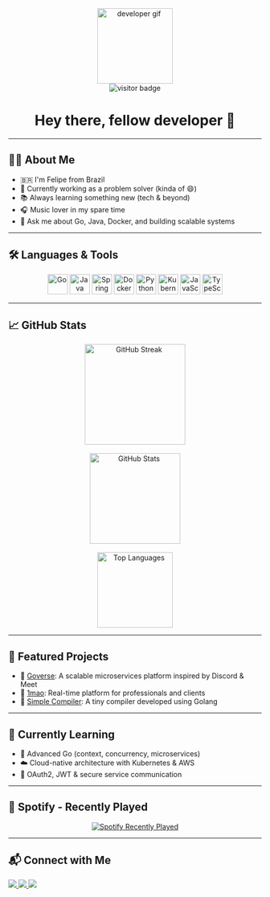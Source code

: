 <div align="center">
  <img src="https://media.giphy.com/media/M9gbBd9nbDrOTu1Mqx/giphy.gif" height="150" alt="developer gif" />
</div>

<div align="center">
  <img src="https://visitor-badge.laobi.icu/badge?page_id=FelipeFelipeRenan.FelipeFelipeRenan" alt="visitor badge" />
</div>

<h1 align="center">Hey there, fellow developer 👋</h1>

---

## 👨‍💻 About Me

- 🇧🇷 I'm Felipe from Brazil
- 🔭 Currently working as a problem solver (kinda of 😄)
- 📚 Always learning something new (tech & beyond)
- 🎧 Music lover in my spare time
- 💬 Ask me about Go, Java, Docker, and building scalable systems

---

## 🛠️ Languages & Tools

<div align="center">
  <img src="https://cdn.jsdelivr.net/gh/devicons/devicon/icons/go/go-original-wordmark.svg" height="40" alt="Go" />
  <img src="https://cdn.jsdelivr.net/gh/devicons/devicon/icons/java/java-original.svg" height="40" alt="Java" />
  <img src="https://cdn.jsdelivr.net/gh/devicons/devicon/icons/spring/spring-original.svg" height="40" alt="Spring" />
  <img src="https://cdn.jsdelivr.net/gh/devicons/devicon/icons/docker/docker-plain-wordmark.svg" height="40" alt="Docker" />
  <img src="https://cdn.jsdelivr.net/gh/devicons/devicon/icons/python/python-original.svg" height="40" alt="Python" />
  <img src="https://cdn.jsdelivr.net/gh/devicons/devicon/icons/kubernetes/kubernetes-plain.svg" height="40" alt="Kubernetes" />
  <img src="https://cdn.jsdelivr.net/gh/devicons/devicon/icons/javascript/javascript-original.svg" height="40" alt="JavaScript" />
  <img src="https://cdn.jsdelivr.net/gh/devicons/devicon/icons/typescript/typescript-original.svg" height="40" alt="TypeScript" />
</div>

---

## 📈 GitHub Stats

<div align="center">
  <img src="https://streak-stats.demolab.com?user=FelipeFelipeRenan&locale=en&mode=daily&theme=dark&hide_border=false&border_radius=5" height="200" alt="GitHub Streak" />
  <br/><br/>
  <img src="https://github-readme-stats.vercel.app/api?username=FelipeFelipeRenan&show_icons=true&include_all_commits=true&count_private=true&theme=dracula&hide_border=false" height="180" alt="GitHub Stats" />
  <br/><br/>
  <img src="https://github-readme-stats.vercel.app/api/top-langs?username=FelipeFelipeRenan&layout=compact&langs_count=6&theme=dracula&hide_border=false" height="150" alt="Top Languages" />
</div>

---

## 🚀 Featured Projects

- 🔗 [Goverse](https://github.com/FelipeFelipeRenan/MicroVersa): A scalable microservices platform inspired by Discord & Meet
- 🔗 [1mao](https://github.com/FelipeFelipeRenan/1mao): Real-time platform for professionals and clients
- 🔗 [Simple Compiler](https://github.com/FelipeFelipeRenan/simple-compiler): A tiny compiler developed using Golang

---

## 🌱 Currently Learning

- 🧠 Advanced Go (context, concurrency, microservices)
- ☁️ Cloud-native architecture with Kubernetes & AWS
- 🔐 OAuth2, JWT & secure service communication

---

## 🎵 Spotify - Recently Played

<div align="center">
  <a href="https://open.spotify.com/user/feliperenanqwerty">
    <img src="https://spotify-recently-played-readme.vercel.app/api?user=feliperenanqwerty&count=5" alt="Spotify Recently Played" />
  </a>
</div>

---

## 📬 Connect with Me

<p align="left">
  <a href="https://www.linkedin.com/in/felipefernandesss" target="_blank">
    <img src="https://img.shields.io/badge/-LinkedIn-0A66C2?style=for-the-badge&logo=linkedin&logoColor=white" />
  </a>
  <a href="mailto:feliperenanqwerty@gmail.com">
    <img src="https://img.shields.io/badge/-Gmail-D14836?style=for-the-badge&logo=gmail&logoColor=white" />
  </a>
  <a href="https://github.com/FelipeFelipeRenan">
    <img src="https://img.shields.io/badge/-GitHub-181717?style=for-the-badge&logo=github&logoColor=white" />
  </a>
</p>

